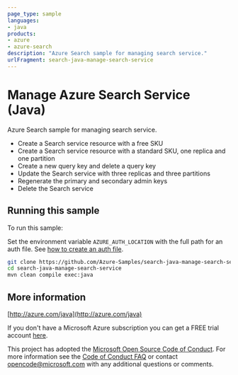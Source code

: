 ```yaml
---
page_type: sample
languages:
- java
products:
- azure
- azure-search
description: "Azure Search sample for managing search service."
urlFragment: search-java-manage-search-service
---
```


# Manage Azure Search Service (Java)

Azure Search sample for managing search service.

- Create a Search service resource with a free SKU
- Create a Search service resource with a standard SKU, one replica and one partition
- Create a new query key and delete a query key
- Update the Search service with three replicas and three partitions
- Regenerate the primary and secondary admin keys
- Delete the Search service
 

## Running this sample

To run this sample:

Set the environment variable `AZURE_AUTH_LOCATION` with the full path for an auth file. See [how to create an auth file](https://github.com/Azure/azure-libraries-for-java/blob/master/AUTH.md).

```bash
git clone https://github.com/Azure-Samples/search-java-manage-search-service.git
cd search-java-manage-search-service
mvn clean compile exec:java
```

## More information

[http://azure.com/java](http://azure.com/java)

If you don't have a Microsoft Azure subscription you can get a FREE trial account [here](http://go.microsoft.com/fwlink/?LinkId=330212).

This project has adopted the [Microsoft Open Source Code of Conduct](https://opensource.microsoft.com/codeofconduct/). For more information see the [Code of Conduct FAQ](https://opensource.microsoft.com/codeofconduct/faq/) or contact [opencode@microsoft.com](mailto:opencode@microsoft.com) with any additional questions or comments.
